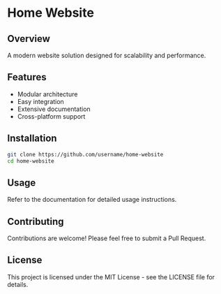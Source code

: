 # Home Website

## Overview
A modern website solution designed for scalability and performance.

## Features
- Modular architecture
- Easy integration
- Extensive documentation
- Cross-platform support

## Installation
```bash
git clone https://github.com/username/home-website
cd home-website
```

## Usage
Refer to the documentation for detailed usage instructions.

## Contributing
Contributions are welcome! Please feel free to submit a Pull Request.

## License
This project is licensed under the MIT License - see the LICENSE file for details.